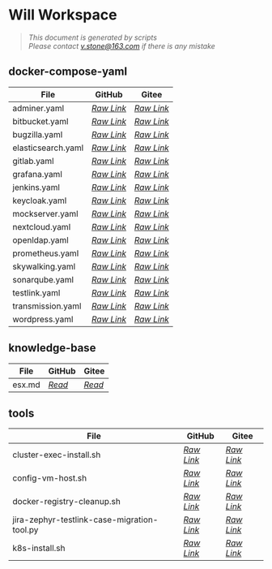 # Will Workspace
> *This document is generated by scripts*<br>
> *Please contact v.stone@163.com if there is any mistake*
## docker-compose-yaml
File | GitHub | Gitee
---- | ---- | ----
adminer.yaml | *[ Raw Link ](https://raw.githubusercontent.com/seoktaehyeon/workspace/master/docker-compose-yaml/adminer.yaml)* | *[ Raw Link ](https://gitee.com/vstone/workspace/raw/master/docker-compose-yaml/adminer.yaml)*
bitbucket.yaml | *[ Raw Link ](https://raw.githubusercontent.com/seoktaehyeon/workspace/master/docker-compose-yaml/bitbucket.yaml)* | *[ Raw Link ](https://gitee.com/vstone/workspace/raw/master/docker-compose-yaml/bitbucket.yaml)*
bugzilla.yaml | *[ Raw Link ](https://raw.githubusercontent.com/seoktaehyeon/workspace/master/docker-compose-yaml/bugzilla.yaml)* | *[ Raw Link ](https://gitee.com/vstone/workspace/raw/master/docker-compose-yaml/bugzilla.yaml)*
elasticsearch.yaml | *[ Raw Link ](https://raw.githubusercontent.com/seoktaehyeon/workspace/master/docker-compose-yaml/elasticsearch.yaml)* | *[ Raw Link ](https://gitee.com/vstone/workspace/raw/master/docker-compose-yaml/elasticsearch.yaml)*
gitlab.yaml | *[ Raw Link ](https://raw.githubusercontent.com/seoktaehyeon/workspace/master/docker-compose-yaml/gitlab.yaml)* | *[ Raw Link ](https://gitee.com/vstone/workspace/raw/master/docker-compose-yaml/gitlab.yaml)*
grafana.yaml | *[ Raw Link ](https://raw.githubusercontent.com/seoktaehyeon/workspace/master/docker-compose-yaml/grafana.yaml)* | *[ Raw Link ](https://gitee.com/vstone/workspace/raw/master/docker-compose-yaml/grafana.yaml)*
jenkins.yaml | *[ Raw Link ](https://raw.githubusercontent.com/seoktaehyeon/workspace/master/docker-compose-yaml/jenkins.yaml)* | *[ Raw Link ](https://gitee.com/vstone/workspace/raw/master/docker-compose-yaml/jenkins.yaml)*
keycloak.yaml | *[ Raw Link ](https://raw.githubusercontent.com/seoktaehyeon/workspace/master/docker-compose-yaml/keycloak.yaml)* | *[ Raw Link ](https://gitee.com/vstone/workspace/raw/master/docker-compose-yaml/keycloak.yaml)*
mockserver.yaml | *[ Raw Link ](https://raw.githubusercontent.com/seoktaehyeon/workspace/master/docker-compose-yaml/mockserver.yaml)* | *[ Raw Link ](https://gitee.com/vstone/workspace/raw/master/docker-compose-yaml/mockserver.yaml)*
nextcloud.yaml | *[ Raw Link ](https://raw.githubusercontent.com/seoktaehyeon/workspace/master/docker-compose-yaml/nextcloud.yaml)* | *[ Raw Link ](https://gitee.com/vstone/workspace/raw/master/docker-compose-yaml/nextcloud.yaml)*
openldap.yaml | *[ Raw Link ](https://raw.githubusercontent.com/seoktaehyeon/workspace/master/docker-compose-yaml/openldap.yaml)* | *[ Raw Link ](https://gitee.com/vstone/workspace/raw/master/docker-compose-yaml/openldap.yaml)*
prometheus.yaml | *[ Raw Link ](https://raw.githubusercontent.com/seoktaehyeon/workspace/master/docker-compose-yaml/prometheus.yaml)* | *[ Raw Link ](https://gitee.com/vstone/workspace/raw/master/docker-compose-yaml/prometheus.yaml)*
skywalking.yaml | *[ Raw Link ](https://raw.githubusercontent.com/seoktaehyeon/workspace/master/docker-compose-yaml/skywalking.yaml)* | *[ Raw Link ](https://gitee.com/vstone/workspace/raw/master/docker-compose-yaml/skywalking.yaml)*
sonarqube.yaml | *[ Raw Link ](https://raw.githubusercontent.com/seoktaehyeon/workspace/master/docker-compose-yaml/sonarqube.yaml)* | *[ Raw Link ](https://gitee.com/vstone/workspace/raw/master/docker-compose-yaml/sonarqube.yaml)*
testlink.yaml | *[ Raw Link ](https://raw.githubusercontent.com/seoktaehyeon/workspace/master/docker-compose-yaml/testlink.yaml)* | *[ Raw Link ](https://gitee.com/vstone/workspace/raw/master/docker-compose-yaml/testlink.yaml)*
transmission.yaml | *[ Raw Link ](https://raw.githubusercontent.com/seoktaehyeon/workspace/master/docker-compose-yaml/transmission.yaml)* | *[ Raw Link ](https://gitee.com/vstone/workspace/raw/master/docker-compose-yaml/transmission.yaml)*
wordpress.yaml | *[ Raw Link ](https://raw.githubusercontent.com/seoktaehyeon/workspace/master/docker-compose-yaml/wordpress.yaml)* | *[ Raw Link ](https://gitee.com/vstone/workspace/raw/master/docker-compose-yaml/wordpress.yaml)*
## knowledge-base
File | GitHub | Gitee
---- | ---- | ----
esx.md | *[ Read ](https://github.com/seoktaehyeon/workspace/blob/master/knowledge-base/esx.md)* | *[ Read ](https://gitee.com/vstone/workspace/blob/master/knowledge-base/esx.md)*
## tools
File | GitHub | Gitee
---- | ---- | ----
cluster-exec-install.sh | *[ Raw Link ](https://raw.githubusercontent.com/seoktaehyeon/workspace/master/tools/cluster-exec-install.sh)* | *[ Raw Link ](https://gitee.com/vstone/workspace/raw/master/tools/cluster-exec-install.sh)*
config-vm-host.sh | *[ Raw Link ](https://raw.githubusercontent.com/seoktaehyeon/workspace/master/tools/config-vm-host.sh)* | *[ Raw Link ](https://gitee.com/vstone/workspace/raw/master/tools/config-vm-host.sh)*
docker-registry-cleanup.sh | *[ Raw Link ](https://raw.githubusercontent.com/seoktaehyeon/workspace/master/tools/docker-registry-cleanup.sh)* | *[ Raw Link ](https://gitee.com/vstone/workspace/raw/master/tools/docker-registry-cleanup.sh)*
jira-zephyr-testlink-case-migration-tool.py | *[ Raw Link ](https://raw.githubusercontent.com/seoktaehyeon/workspace/master/tools/jira-zephyr-testlink-case-migration-tool.py)* | *[ Raw Link ](https://gitee.com/vstone/workspace/raw/master/tools/jira-zephyr-testlink-case-migration-tool.py)*
k8s-install.sh | *[ Raw Link ](https://raw.githubusercontent.com/seoktaehyeon/workspace/master/tools/k8s-install.sh)* | *[ Raw Link ](https://gitee.com/vstone/workspace/raw/master/tools/k8s-install.sh)*
